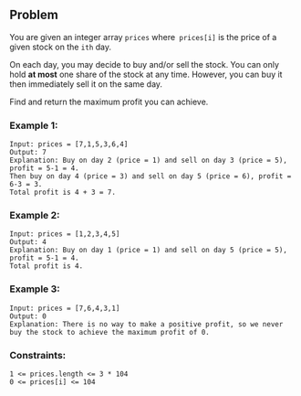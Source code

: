 ## Problem
You are given an integer array `prices` where` prices[i]` is the price of a given stock on the `ith` day.

On each day, you may decide to buy and/or sell the stock. You can only hold **at most** one share of the stock at any time. However, you can buy it then immediately sell it on the same day.

Find and return the maximum profit you can achieve.

 

### Example 1:

    Input: prices = [7,1,5,3,6,4]
    Output: 7
    Explanation: Buy on day 2 (price = 1) and sell on day 3 (price = 5), profit = 5-1 = 4.
    Then buy on day 4 (price = 3) and sell on day 5 (price = 6), profit = 6-3 = 3.
    Total profit is 4 + 3 = 7.

### Example 2:

    Input: prices = [1,2,3,4,5]
    Output: 4
    Explanation: Buy on day 1 (price = 1) and sell on day 5 (price = 5), profit = 5-1 = 4.
    Total profit is 4.

### Example 3:

    Input: prices = [7,6,4,3,1]
    Output: 0
    Explanation: There is no way to make a positive profit, so we never buy the stock to achieve the maximum profit of 0.
 

### Constraints:

    1 <= prices.length <= 3 * 104
    0 <= prices[i] <= 104
